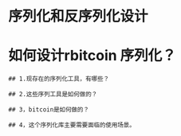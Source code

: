 # 序列化和反序列化设计

# 如何设计rbitcoin 序列化？
    ## 1.现存在的序列化工具，有哪些？

    ## 2.这些序列工具是如何做的？

    ## 3，bitcoin是如何做的？

    ## 4，这个序列化库主要需要面临的使用场景。